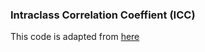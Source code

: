 ### Intraclass Correlation Coeffient (ICC)

This code is adapted from [here](https://www.mathworks.com/matlabcentral/fileexchange/22099-intraclass-correlation-coefficient-icc)
